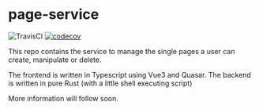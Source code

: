 # page-service

![TravisCI](https://app.travis-ci.com/gilengel/proc-server.svg?branch=main)
[![codecov](https://codecov.io/gh/gilengel/proc-server/branch/main/graph/badge.svg?token=UEOEXDA586)](https://codecov.io/gh/gilengel/proc-server)

This repo contains the service to manage the single pages a user can create, manipulate or delete.

The frontend is written in Typescript using Vue3 and Quasar.
The backend is written in pure Rust (with a little shell executing script)

More information will follow soon.